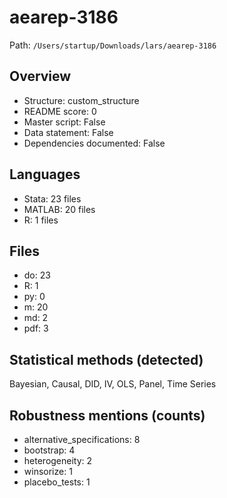 # aearep-3186

Path: `/Users/startup/Downloads/lars/aearep-3186`

## Overview
- Structure: custom_structure
- README score: 0
- Master script: False
- Data statement: False
- Dependencies documented: False

## Languages
- Stata: 23 files
- MATLAB: 20 files
- R: 1 files

## Files
- do: 23
- R: 1
- py: 0
- m: 20
- md: 2
- pdf: 3

## Statistical methods (detected)
Bayesian, Causal, DID, IV, OLS, Panel, Time Series

## Robustness mentions (counts)
- alternative_specifications: 8
- bootstrap: 4
- heterogeneity: 2
- winsorize: 1
- placebo_tests: 1